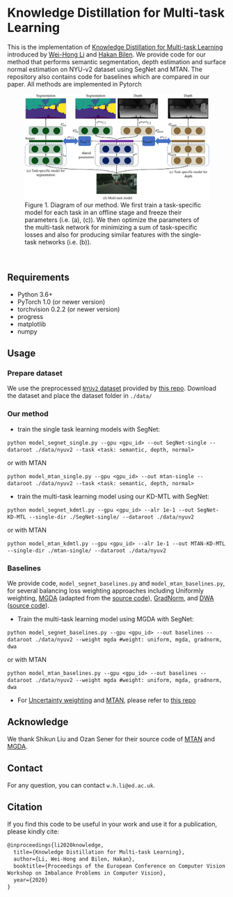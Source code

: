 # Knowledge Distillation for Multi-task Learning
This is the implementation of [Knowledge Distillation for Multi-task Learning](https://arxiv.org/pdf/2007.06889.pdf) introduced by [Wei-Hong Li](https://weihonglee.github.io) and [Hakan Bilen](http://homepages.inf.ed.ac.uk/hbilen/index.html). We provide code for our method that performs semantic segmentation, depth estimation and surface normal estimation on NYU-v2 dataset using SegNet and MTAN. The repository also contains code for baselines which are compared in our paper. All methods are implemented in Pytorch


<figure class="image">
  <img src="./figure/diagram.jpg">
  <figcaption>Figure 1. Diagram of our method. We first train a task-specific model for each task in an offline stage and freeze their parameters (i.e. (a), (c)). We then optimize the parameters of the multi-task network for minimizing a sum of task-specific losses and also for producing similar features with the single-task networks (i.e. (b)).</figcaption>
</figure><br/>

## Requirements
- Python 3.6+
- PyTorch 1.0 (or newer version)
- torchvision 0.2.2 (or newer version)
- progress
- matplotlib
- numpy

## Usage

### Prepare dataset

We use the preprocessed [`NYUv2` dataset](https://www.dropbox.com/sh/86nssgwm6hm3vkb/AACrnUQ4GxpdrBbLjb6n-mWNa?dl=0) provided by [this repo](https://github.com/lorenmt/mtan). Download the dataset and place the dataset folder in `./data/`

### Our method

* train the single task learning models with SegNet:
```
python model_segnet_single.py --gpu <gpu_id> --out SegNet-single --dataroot ./data/nyuv2 --task <task: semantic, depth, normal>
```
or with MTAN
```
python model_mtan_single.py --gpu <gpu_id> --out mtan-single --dataroot ./data/nyuv2 --task <task: semantic, depth, normal>
```

* train the multi-task learning model using our KD-MTL with SegNet:
```
python model_segnet_kdmtl.py --gpu <gpu_id> --alr 1e-1 --out SegNet-KD-MTL --single-dir ./SegNet-single/ --dataroot ./data/nyuv2
```
or with MTAN
```
python model_mtan_kdmtl.py --gpu <gpu_id> --alr 1e-1 --out MTAN-KD-MTL --single-dir ./mtan-single/ --dataroot ./data/nyuv2
```

### Baselines

We provide code, `model_segnet_baselines.py` and `model_mtan_baselines.py`, for several balancing loss weighting approaches including Uniformly weighting, [MGDA](https://arxiv.org/abs/1810.04650) (adapted from the [source code](https://github.com/intel-isl/MultiObjectiveOptimization)), [GradNorm](https://arxiv.org/abs/1711.02257), and [DWA](https://arxiv.org/abs/1803.10704) ([source code](https://github.com/lorenmt/mtan)). 

* Train the multi-task learning model using MGDA with SegNet:
```
python model_segnet_baselines.py --gpu <gpu_id> --out baselines --dataroot ./data/nyuv2 --weight mgda #weight: uniform, mgda, gradnorm, dwa
```
or with MTAN
```
python model_mtan_baselines.py --gpu <gpu_id> --out baselines --dataroot ./data/nyuv2 --weight mgda #weight: uniform, mgda, gradnorm, dwa
```

* For [Uncertainty weighting](https://openaccess.thecvf.com/content_cvpr_2018/papers/Kendall_Multi-Task_Learning_Using_CVPR_2018_paper.pdf) and [MTAN](https://arxiv.org/abs/1803.10704), please refer to [this repo](https://github.com/lorenmt/mtan)

## Acknowledge
We thank Shikun Liu and Ozan Sener for their source code of [MTAN](https://github.com/lorenmt/mtan) and [MGDA](https://github.com/intel-isl/MultiObjectiveOptimization).  

## Contact
For any question, you can contact `w.h.li@ed.ac.uk`.

## Citation
If you find this code to be useful in your work and use it for a publication, please kindly cite:
```
@inproceedings{li2020knowledge,
  title={Knowledge Distillation for Multi-task Learning},
  author={Li, Wei-Hong and Bilen, Hakan},
  booktitle={Proceedings of the European Conference on Computer Vision Workshop on Imbalance Problems in Computer Vision},
  year={2020}
}
```




